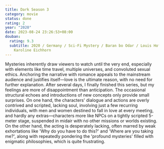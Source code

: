```yaml
---
title: Dark Season 3
category: movie
status: done
rating: 2
year: "2020"
date: 2023-08-24 23:26:53+08:00
douban:
  rating: 9.3
  subtitle: 2020 / Germany / Sci-Fi Mystery / Baran bo Odar / Louis Hofmann,
    Karoline Eichhorn
---
```


Mysteries inherently draw viewers to watch until the very end, especially with elements like time travel, multiple universes, and convoluted sexual ethics. Anchoring the narrative with romance appeals to the mainstream audience and justifies itself—love is the ultimate reason, with no need for further explanation. After several days, I finally finished this series, but my feelings are more of disappointment than anticipation. The occasional structural echoes and introductions of new concepts only provide small surprises. On one hand, the characters' dialogue and actions are overly contrived and scripted, lacking soul, involving just a few recurring individuals, with men and women destined to fall in love at every meeting, and hardly any extras—characters more like NPCs on a tightly scripted 5-meter stage, suspended in midair with no other missions or worlds existing. On the other hand, the acting is desperately lacking, often marred by weak exhortations like 'Why do you have to do this?' and 'Where are you taking me?', along with repeatedly pondering the 'profound mysteries' filled with enigmatic philosophies, which is quite frustrating.
